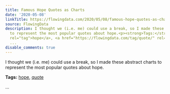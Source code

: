 ```yaml
---
title: Famous Hope Quotes as Charts
date: '2020-05-08'
linkTitle: https://flowingdata.com/2020/05/08/famous-hope-quotes-as-charts/
source: FlowingData
description: I thought we (i.e. me) could use a break, so I made these abstract charts
  to represent the most popular quotes about hope.<p><strong>Tags:</strong> <a href="https://flowingdata.com/tag/hope/"
  rel="tag">hope</a>, <a href="https://flowingdata.com/tag/quote/" rel="tag">quote</a></p>
  ...
disable_comments: true
---
```

I thought we (i.e. me) could use a break, so I made these abstract charts to represent the most popular quotes about hope.<p><strong>Tags:</strong> <a href="https://flowingdata.com/tag/hope/" rel="tag">hope</a>, <a href="https://flowingdata.com/tag/quote/" rel="tag">quote</a></p> ...